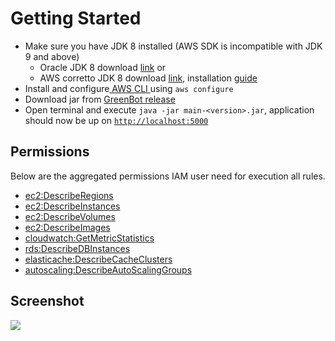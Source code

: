 # Getting Started

* Make sure you have JDK 8 installed \(AWS SDK is incompatible with JDK 9 and above\)
  * Oracle JDK 8 download [link](https://www.oracle.com/java/technologies/javase/javase8-archive-downloads.html) or
  * AWS corretto JDK 8 download [link](https://docs.aws.amazon.com/corretto/latest/corretto-8-ug/downloads-list.html), installation [guide](https://docs.aws.amazon.com/corretto/latest/corretto-8-ug/windows-7-install.html)
* Install and configure[ AWS CLI ](https://docs.aws.amazon.com/cli/latest/userguide/cli-chap-welcome.html)using `aws configure`
* Download jar from [GreenBot release](https://github.com/vinay-lodha/greenbot/releases)
* Open terminal and execute `java -jar main-<version>.jar`, application should now be up on [`http://localhost:5000`](http://localhost:5000)

## Permissions

Below are the aggregated permissions IAM user need for execution all rules.

* [ec2:DescribeRegions](https://docs.aws.amazon.com/AWSEC2/latest/APIReference/API_DescribeRegions.html)
* [ec2:DescribeInstances](https://docs.aws.amazon.com/AWSEC2/latest/APIReference/API_DescribeInstances.html)
* [ec2:DescribeVolumes](https://docs.aws.amazon.com/AWSEC2/latest/APIReference/API_DescribeVolumes.html)
* [ec2:DescribeImages](https://docs.aws.amazon.com/AWSEC2/latest/APIReference/API_DescribeImages.html)
* [cloudwatch:GetMetricStatistics](https://docs.aws.amazon.com/AmazonCloudWatch/latest/APIReference/API_GetMetricStatistics.html)
* [rds:DescribeDBInstances](https://docs.aws.amazon.com/cli/latest/reference/rds/describe-db-instances.html)
* [elasticache:DescribeCacheClusters](https://docs.aws.amazon.com/cli/latest/reference/elasticache/describe-cache-clusters.html)
* [autoscaling:DescribeAutoScalingGroups](https://docs.aws.amazon.com/cli/latest/reference/autoscaling/describe-auto-scaling-groups.html)

## Screenshot

![](.gitbook/assets/screenshot_1%20%281%29.png)

